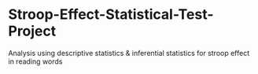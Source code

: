 # Stroop-Effect-Statistical-Test-Project
Analysis using descriptive statistics &amp; inferential statistics for stroop effect in reading words
